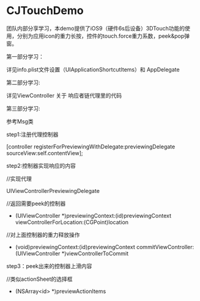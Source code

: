 # CJTouchDemo
团队内部分享学习，本demo提供了iOS9（硬件6s后设备）3DTouch功能的使用，分别为应用icon的重力长按，控件的touch.force重力系数，peek&pop弹窗。

第一部分学习：

详见info.plist文件设置（UIApplicationShortcutItems）和 AppDelegate

第二部分学习:

详见ViewController 关于 响应者链代理里的代码

第三部分学习:

参考Msg类

step1:注册代理控制器

[controller registerForPreviewingWithDelegate:previewingDelegate sourceView:self.contentView];

step2:控制器实现响应的内容

//实现代理

UIViewControllerPreviewingDelegate

//返回需要peek的控制器

- (UIViewController *)previewingContext:(id<UIViewControllerPreviewing>)previewingContext viewControllerForLocation:(CGPoint)location

//对上面控制器的重力释放操作

- (void)previewingContext:(id<UIViewControllerPreviewing>)previewingContext commitViewController:(UIViewController *)viewControllerToCommit

step3：peek出来的控制器上滑内容

//类似actionSheet的选择框

- (NSArray<id<UIPreviewActionItem>> *)previewActionItems
